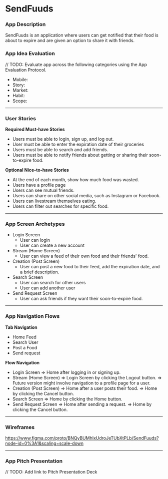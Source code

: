 # SendFuuds

### App Description
SendFuuds is an application where users can get notified that their food is about to expire and are given an option to share it with friends.

### App Idea Evaluation
// TODO: Evaluate app across the following categories using the App Evaluation Protocol.

- Mobile:
- Story:
- Market:
- Habit:
- Scope:

---

### User Stories

**Required Must-have Stories**
 * Users must be able to login, sign up, and log out.
 * User must be able to enter the expiration date of their groceries
 * Users must be able to search and add friends.
 * Users must be able to notify friends about getting or sharing their soon-to-expire food.

**Optional Nice-to-have Stories**
 * At the end of each month, show how much food was wasted.
 * Users have a profile page
 * Users can see mutual friends.
 * Users can share on other social media, such as Instagram or Facebook.
 * Users can livestream themselves eating.
 * Users can filter out searches for specific food.

---

### App Screen Archetypes

 * Login Screen
     * User can login
     * User can create a new account
 * Stream (Home Screen)
     * User can view a feed of their own food and their friends' food.
 * Creation (Post Screen)
     * User can post a new food to their feed, add the expiration date, and a brief description.
 * Search Screen
     * User can search for other users
     * User can add another user
 * Send Request Screen
     * User can ask friends if they want their soon-to-expire food.

---

### App Navigation Flows

**Tab Navigation**

 * Home Feed
 * Search User
 * Post a Food
 * Send request

**Flow Navigation**

 * Login Screen
    => Home after logging in or signing up.
 * Stream (Home Screen)
    => Login Screen by clicking the Logout button.
    => Future version might involve navigation to a profile page for a user.
 * Creation (Post Screen)
    => Home after a user posts their food.
    => Home by clicking the Cancel button.
 * Search Screen
    => Home by clicking the Home button.
 * Send Request Screen
    => Home after sending a request.
    => Home by clicking the Cancel button.
    

---

### Wireframes
https://www.figma.com/proto/BNQyBUMhIxUdroJeTUbXtPLb/SendFuuds?node-id=0%3A1&scaling=scale-down

---

### App Pitch Presentation
// TODO: Add link to Pitch Presentation Deck

